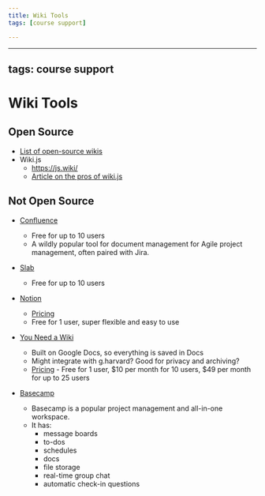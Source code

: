 ```yaml
---
title: Wiki Tools
tags: [course support]

---
```


---
tags: course support
---

# Wiki Tools

## Open Source
* [List of open-source wikis](https://medevel.com/os-wiki-engines-for-2021/)
*  Wiki.js
    * https://js.wiki/
    * [Article on the pros of wiki.js](https://medevel.com/wikijs/)

## Not Open Source
* [Confluence](https://www.atlassian.com/software/confluence)
    * Free for up to 10 users
    * A wildly popular tool for document management for Agile project management, often paired with Jira.
* [Slab](https://slab.com/pricing/)
    * Free for up to 10 users
* [Notion](notion.so)
    * [Pricing](https://www.notion.so/product?utm_source=adwords&utm_campaign=15344789517&utm_medium=127377659462&utm_content=520530415616&utm_term=company%20wiki%20tool&targetid=kwd-1197746594377&gclid=Cj0KCQiAnuGNBhCPARIsACbnLzptj-S9amIX73BVhFTpc___3yuc3ub9nxwtjQi0Qfn4m4FuwhaKx6UaAtG1EALw_wcB)
    * Free for 1 user, super flexible and easy to use
* [You Need a Wiki](https://youneedawiki.com/)
    * Built on Google Docs, so everything is saved in Docs
    * Might integrate with g.harvard? Good for privacy and archiving?
    * [Pricing](https://youneedawiki.com/#pricing) - Free for 1 user, $10 per month for 10 users, $49 per month for up to 25 users

* [Basecamp](https://basecamp.com/how-it-works)
    * Basecamp is a popular project management and all-in-one workspace.
    * It has:
        * message boards
        * to-dos
        * schedules
        * docs
        * file storage 
        * real-time group chat
        * automatic check-in questions




